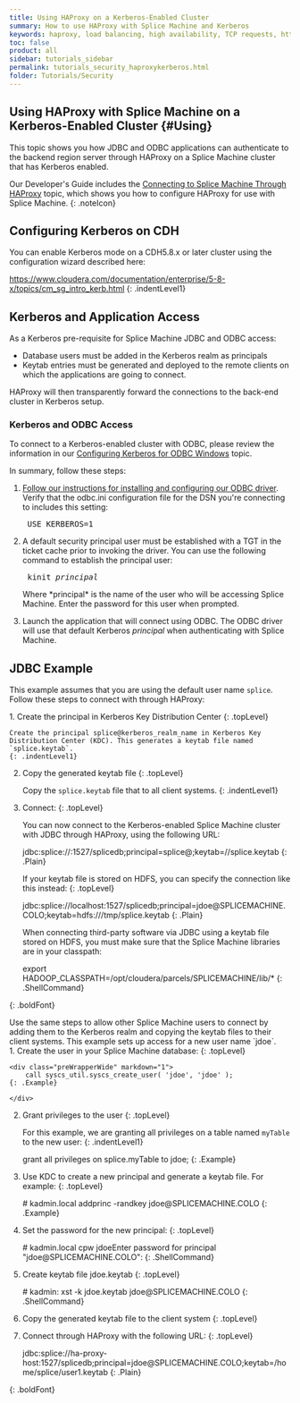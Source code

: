 ```yaml
---
title: Using HAProxy on a Kerberos-Enabled Cluster
summary: How to use HAProxy with Splice Machine and Kerberos
keywords: haproxy, load balancing, high availability, TCP requests, http requests, client requests, kerberos
toc: false
product: all
sidebar: tutorials_sidebar
permalink: tutorials_security_haproxykerberos.html
folder: Tutorials/Security
---
```

<section>
<div class="TopicContent" data-swiftype-index="true" markdown="1">

# Using HAProxy with Splice Machine on a Kerberos-Enabled Cluster   {#Using}

This topic shows you how JDBC and ODBC applications can authenticate to the backend region server
through HAProxy on a Splice Machine cluster that has Kerberos enabled.

Our Developer's Guide includes the [Connecting to Splice Machine Through HAProxy](tutorials_connect_haproxy.html) topic, which shows you how to configure HAProxy for use with Splice Machine.
{: .noteIcon}

## Configuring Kerberos on CDH

You can enable Kerberos mode on a CDH5.8.x or later cluster using the
configuration wizard described here:

<a href="https://www.cloudera.com/documentation/enterprise/5-8-x/topics/cm_sg_intro_kerb.html" target="_blank">https://www.cloudera.com/documentation/enterprise/5-8-x/topics/cm_sg_intro_kerb.html</a>
{: .indentLevel1}


## Kerberos and Application Access
As a Kerberos pre-requisite for Splice Machine JDBC and ODBC access:

* Database users must be added in the Kerberos realm as principals
* Keytab entries must be generated and deployed to the remote clients on
  which the applications are going to connect.

HAProxy will then transparently forward the connections to the back-end
cluster in Kerberos setup.

### Kerberos and ODBC Access
To connect to a Kerberos-enabled cluster with ODBC, please review the information in our [Configuring Kerberos for ODBC Windows](tutorials_connect_odbcwin.html) topic.

In summary, follow these steps:

1. [Follow our instructions for installing and configuring our ODBC driver](tutorials_connect_odbcinstall.html). Verify that the odbc.ini configuration file for the DSN you're connecting to includes this setting:

    <div class="preWrapperWide" markdown="0"><pre class="Example">
    USE_KERBEROS=1</pre>
    </div>

2. A default security principal user must be established with a TGT in the ticket
  cache prior to invoking the driver. You can use the following command to establish
  the principal user:

    <div class="preWrapperWide" markdown="0"><pre class="ShellCommand">
    kinit <em>principal</em></pre>
    </div>
    Where *principal* is the name of the user who will be accessing Splice Machine.
    Enter the password for this user when prompted.

3. Launch the application that will connect using ODBC. The ODBC driver will use
  that default Kerberos *principal* when authenticating with Splice Machine.

## JDBC Example

This example assumes that you are using the default user name `splice`.
Follow these steps to connect with through HAProxy:

<div class="opsStepsList" markdown="1">
1.  Create the principal in Kerberos Key Distribution Center
    {: .topLevel}

    Create the principal splice@kerberos_realm_name in Kerberos Key
    Distribution Center (KDC). This generates a keytab file named
    `splice.keytab`.
    {: .indentLevel1}

2.  Copy the generated keytab file
    {: .topLevel}

    Copy the `splice.keytab` file that to all client systems.
    {: .indentLevel1}

3.  Connect:
    {: .topLevel}

    You can now connect to the Kerberos-enabled Splice Machine cluster with JDBC
    through HAProxy, using the following URL:

    <div class="preWrapperWide" markdown="1">
        jdbc:splice://<haproxy_host>:1527/splicedb;principal=splice@<realm_name>;keytab=/<path>/splice.keytab
    {: .Plain}
    </div>

    If your keytab file is stored on HDFS, you can specify the connection like this instead:
    {: .topLevel}
    <div class="preWrapperWide" markdown="1">
        jdbc:splice://localhost:1527/splicedb;principal=jdoe@SPLICEMACHINE.COLO;keytab=hdfs:///tmp/splice.keytab
    {: .Plain}
    </div>

    When connecting third-party software via JDBC using a keytab file stored on HDFS, you must make sure that the Splice Machine libraries are in your classpath:
    <div class="preWrapperWide" markdown="1">
        export HADOOP_CLASSPATH=/opt/cloudera/parcels/SPLICEMACHINE/lib/*
    {: .ShellCommand}
    </div>
{: .boldFont}

</div>
Use the same steps to allow other Splice Machine users to connect by
adding them to the Kerberos realm and copying the keytab files to their
client systems. This example sets up access for a new user name `jdoe`.

<div class="opsStepsList" markdown="1">
1.  Create the user in your Splice Machine database:
    {: .topLevel}

    <div class="preWrapperWide" markdown="1">
        call syscs_util.syscs_create_user( 'jdoe', 'jdoe' );
    {: .Example}

    </div>

2.  Grant privileges to the user
    {: .topLevel}

    For this example, we are granting all privileges on a table named
    `myTable` to the new user:
    {: .indentLevel1}

    <div class="preWrapperWide" markdown="1">
        grant all privileges on splice.myTable to jdoe;
    {: .Example}

    </div>

3.  Use KDC to create a new principal and generate a keytab file. For
    example:
    {: .topLevel}

    <div class="preWrapperWide" markdown="1">
        # kadmin.local addprinc -randkey jdoe@SPLICEMACHINE.COLO
    {: .Example}

    </div>

4.  Set the password for the new principal:
    {: .topLevel}

    <div class="preWrapperWide" markdown="1">
        # kadmin.local cpw jdoeEnter password for principal "jdoe@SPLICEMACHINE.COLO":
    {: .ShellCommand}

    </div>

5.  Create keytab file jdoe.keytab
    {: .topLevel}

    <div class="preWrapperWide" markdown="1">
        # kadmin: xst -k jdoe.keytab jdoe@SPLICEMACHINE.COLO
    {: .ShellCommand}

    </div>

6.  Copy the generated keytab file to the client system
    {: .topLevel}

7.  Connect through HAProxy with the following URL:
    {: .topLevel}

    <div class="preWrapperWide" markdown="1">
        jdbc:splice://ha-proxy-host:1527/splicedb;principal=jdoe@SPLICEMACHINE.COLO;keytab=/home/splice/user1.keytab
    {: .Plain}

    </div>
{: .boldFont}

</div>
</div>
</section>
